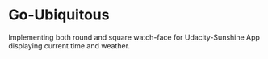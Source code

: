# Go-Ubiquitous

Implementing both round and square watch-face for Udacity-Sunshine App displaying current time and weather.
